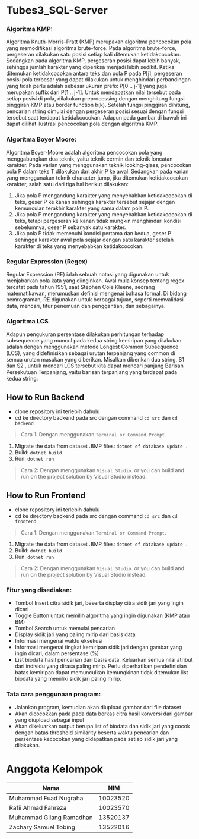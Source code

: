# Tubes3_SQL-Server

 ### Algoritma KMP:

Algoritma Knuth-Morris-Pratt (KMP) merupakan algoritma pencocokan pola yang memodifikasi algoritma brute-force. Pada algoritma brute-force, pergeseran dilakukan satu posisi setiap kali ditemukan ketidakcocokan. Sedangkan pada algoritma KMP, pergeseran posisi dapat lebih banyak, sehingga jumlah karakter yang diperiksa menjadi lebih sedikit. Ketika ditemukan ketidakcocokan antara teks dan pola P pada P[j], pergeseran posisi pola terbesar yang dapat dilakukan untuk menghindari perbandingan yang tidak perlu adalah sebesar ukuran prefix P[0 .. j-1] yang juga merupakan suffix dari P[1 .. j-1]. Untuk mendapatkan nilai tersebut pada setiap posisi di pola, dilakukan preprocessing dengan menghitung fungsi pinggiran KMP atau border function b(k). Setelah fungsi pinggiran dihitung, pencarian string dimulai dengan pergeseran posisi sesuai dengan fungsi tersebut saat terdapat ketidakcocokan. Adapun pada gambar di bawah ini dapat dilihat ilustrasi pencocokan pola dengan algoritma KMP.


### Algoritma Boyer Moore:

Algoritma Boyer-Moore adalah algoritma pencocokan pola yang menggabungkan dua teknik, yaitu teknik cermin dan teknik loncatan karakter. Pada varian yang menggunakan teknik looking-glass, pencocokan pola P dalam teks T dilakukan dari akhir P ke awal. Sedangkan pada varian yang menggunakan teknik character-jump, jika ditemukan ketidakcocokan karakter, salah satu dari tiga hal berikut dilakukan:
1. Jika pola P mengandung karakter yang menyebabkan ketidakcocokan di teks, geser P ke kanan sehingga karakter tersebut sejajar dengan kemunculan terakhir karakter yang sama dalam pola P.
2. Jika pola P mengandung karakter yang menyebabkan ketidakcocokan di teks, tetapi pergeseran ke kanan tidak mungkin menghindari kondisi sebelumnya, geser P sebanyak satu karakter.
3. Jika pola P tidak memenuhi kondisi pertama dan kedua, geser P sehingga karakter awal pola sejajar dengan satu karakter setelah karakter di teks yang menyebabkan ketidakcocokan.

### Regular Expression (Regex) 
Regular Expression (RE) ialah sebuah notasi yang digunakan untuk menjabarkan pola kata yang diinginkan. Awal mula konsep tentang regex tercatat pada tahun 1951, saat Stephen Cole Kleene, seorang matematikawan, merumuskan definisi mengenai bahasa formal. Di bidang pemrograman, RE digunakan untuk berbagai tujuan, seperti memvalidasi data, mencari, fitur penemuan dan penggantian, dan sebagainya.

### Algoritma LCS
Adapun pengukuran persentase dilakukan perhitungan terhadap subsequence yang muncul pada kedua string kemiripan yang dilakukan adalah dengan menggunakan metode Longest Common Subsequence (LCS), yang didefinisikan sebagai urutan terpanjang yang common di semua urutan masukan yang diberikan. Misalkan diberikan dua string, S1 dan S2 , untuk mencari LCS tersebut kita dapat mencari panjang Barisan Persekutuan Terpanjang, yaitu barisan terpanjang yang terdapat pada kedua string.

## How to Run Backend
 - clone repository ini terlebih dahulu
 - cd ke directory backend pada src dengan command `cd src` dan `cd backend`
 > Cara 1: Dengan menggunakan `Terminal or Command Prompt`.
 1. Migrate the data from dataset .BMP files: `dotnet ef database update .`
 2. Build: `dotnet build`
 3. Run: `dotnet run`

> Cara 2: Dengan menggunakan `Visual Studio`.
 or you can build and run on the project solution by Visual Studio instead.

## How to Run Frontend
- clone repository ini terlebih dahulu
- cd ke directory backend pada src dengan command `cd src` dan `cd frontend`
 > Cara 1: Dengan menggunakan `Terminal or Command Prompt`.
 1. Migrate the data from dataset .BMP files: `dotnet ef database update .`
 2. Build: `dotnet build`
 3. Run: `dotnet run`

> Cara 2: Dengan menggunakan `Visual Studio`.
 or you can build and run on the project solution by Visual Studio instead.

### Fitur yang disediakan:
- Tombol Insert citra sidik jari, beserta display citra sidik jari yang ingin dicari
- Toggle Button untuk memilih algoritma yang ingin digunakan (KMP atau BM)
- Tombol Search untuk memulai pencarian
- Display sidik jari yang paling mirip dari basis data
- Informasi mengenai waktu eksekusi
- Informasi mengenai tingkat kemiripan sidik jari dengan gambar yang ingin dicari,
dalam persentase (%)
- List biodata hasil pencarian dari basis data. Keluarkan semua nilai atribut dari
individu yang dirasa paling mirip. Perlu diperhatikan pendefinisian batas kemiripan
dapat memunculkan kemungkinan tidak ditemukan list biodata yang memiliki sidik
jari paling mirip.

### Tata cara penggunaan program:
- Jalankan program, kemudian akan diupload gambar dari file dataset 
- Akan dicocokkan pada pada data berkas citra hasil konversi dari gambar yang diupload sebagai input 
- Akan dikeluarkan output berupa list of biodata dan sidik jari yang cocok dengan batas threshold similarity beserta waktu pencarian dan persentase kecocokan yang didapatkan pada setiap sidik jari yang dilakukan.


# Anggota Kelompok

| Nama | NIM |
| ---- | --- |
| Muhammad Fuad Nugraha         | 10023520 |
| Rafii Ahmad Fahreza           | 10023570 |
| Muhammad Gilang Ramadhan      | 13520137 |
| Zachary Samuel Tobing         | 13522016 |